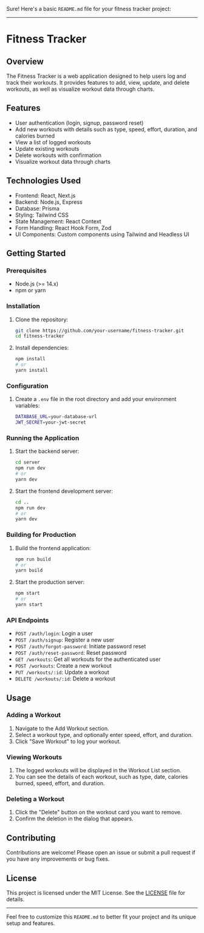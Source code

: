 Sure! Here's a basic `README.md` file for your fitness tracker project:

---

# Fitness Tracker

## Overview

The Fitness Tracker is a web application designed to help users log and track their workouts. It provides features to add, view, update, and delete workouts, as well as visualize workout data through charts.

## Features

- User authentication (login, signup, password reset)
- Add new workouts with details such as type, speed, effort, duration, and calories burned
- View a list of logged workouts
- Update existing workouts
- Delete workouts with confirmation
- Visualize workout data through charts

## Technologies Used

- Frontend: React, Next.js
- Backend: Node.js, Express
- Database: Prisma
- Styling: Tailwind CSS
- State Management: React Context
- Form Handling: React Hook Form, Zod
- UI Components: Custom components using Tailwind and Headless UI

## Getting Started

### Prerequisites

- Node.js (>= 14.x)
- npm or yarn

### Installation

1. Clone the repository:

   ```sh
   git clone https://github.com/your-username/fitness-tracker.git
   cd fitness-tracker
   ```

2. Install dependencies:

   ```sh
   npm install
   # or
   yarn install
   ```

### Configuration

1. Create a `.env` file in the root directory and add your environment variables:

   ```sh
   DATABASE_URL=your-database-url
   JWT_SECRET=your-jwt-secret
   ```

### Running the Application

1. Start the backend server:

   ```sh
   cd server
   npm run dev
   # or
   yarn dev
   ```

2. Start the frontend development server:

   ```sh
   cd ..
   npm run dev
   # or
   yarn dev
   ```

### Building for Production

1. Build the frontend application:

   ```sh
   npm run build
   # or
   yarn build
   ```

2. Start the production server:

   ```sh
   npm start
   # or
   yarn start
   ```

### API Endpoints

- `POST /auth/login`: Login a user
- `POST /auth/signup`: Register a new user
- `POST /auth/forgot-password`: Initiate password reset
- `POST /auth/reset-password`: Reset password
- `GET /workouts`: Get all workouts for the authenticated user
- `POST /workouts`: Create a new workout
- `PUT /workouts/:id`: Update a workout
- `DELETE /workouts/:id`: Delete a workout

## Usage

### Adding a Workout

1. Navigate to the Add Workout section.
2. Select a workout type, and optionally enter speed, effort, and duration.
3. Click "Save Workout" to log your workout.

### Viewing Workouts

1. The logged workouts will be displayed in the Workout List section.
2. You can see the details of each workout, such as type, date, calories burned, speed, effort, and duration.

### Deleting a Workout

1. Click the "Delete" button on the workout card you want to remove.
2. Confirm the deletion in the dialog that appears.

## Contributing

Contributions are welcome! Please open an issue or submit a pull request if you have any improvements or bug fixes.

## License

This project is licensed under the MIT License. See the [LICENSE](LICENSE) file for details.

---

Feel free to customize this `README.md` to better fit your project and its unique setup and features.